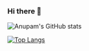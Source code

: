 ### Hi there 👋

<!--
**anupammaurya6767/anupammaurya6767** is a ✨ _special_ ✨ repository because its `README.md` (this file) appears on your GitHub profile.

Here are some ideas to get you started:

- 🔭 I’m currently working on Kuki
- 🌱 I’m currently learning Node.js
- 👯 I’m looking to collaborate on Awesome Projects
- 🤔 I’m looking for help with..
- 💬 Ask me about ...
- 📫 How to reach me:
- 😄 Pronouns: ...
- ⚡ Fun fact: ...
-->
![Anupam's GitHub stats](https://github-readme-stats.vercel.app/api?username=anupammaurya6767&count_private=true)


[![Top Langs](https://github-readme-stats.vercel.app/api/top-langs/?username=anupammaurya6767&layout=compact)](https://github.com/anupammaurya6767/github-readme-stats)

